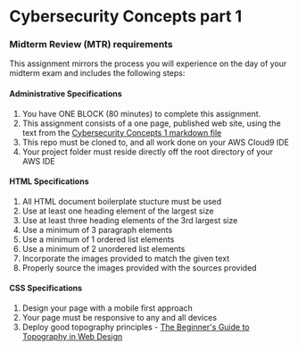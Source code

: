 # Cybersecurity Concepts part 1

### Midterm Review (MTR) requirements
This assignment mirrors the process you will experience on the day of your midterm exam
and includes the following steps:

  #### Administrative Specifications
  1. You have ONE BLOCK (80 minutes) to complete this assignment.
  2. This assignment consists of a one page, published web site, using the text from the [Cybersecurity Concepts 1 markdown file](CybersecurityConcepts1.md)
  3. This repo must be cloned to, and all work done on your AWS Cloud9 IDE
  4. Your project folder must reside directly off the root directory of your AWS IDE

  #### HTML Specifications
  1. All HTML document boilerplate stucture must be used
  2. Use at least one heading element of the largest size
  3. Use at least three heading elements of the 3rd largest size
  4. Use a minimum of 3 paragraph elements
  5. Use a minimum of 1 ordered list elements
  6. Use a minimum of 2 unordered list elements
  7. Incorporate the images provided to match the given text
  8. Properly source the images provided with the sources provided

  #### CSS Specifications
  1. Design your page with a mobile first approach
  2. Your page must be responsive to any and all devices
  3. Deploy good topography principles - [The Beginner's Guide to Topography in Web Design](https://blog.hubspot.com/website/website-typography)

